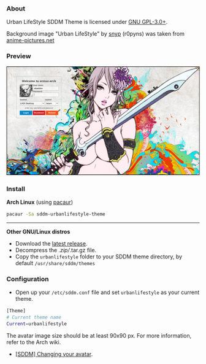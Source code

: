 ### About
Urban LifeStyle SDDM Theme is licensed under [GNU GPL-3.0+](https://www.gnu.org/licenses/gpl-3.0.txt).

Background image "Urban LifeStyle" by [snyp](http://r0pyns.deviantart.com/) (r0pyns) was taken from [anime-pictures.net](https://anime-pictures.net/pictures/view_post/100739)

### Preview
![Urban LifeStyle](https://raw.githubusercontent.com/AlfredoRamos/sddm-urbanlifestyle-theme/master/urbanlifestyle/resources/images/urbanlifestyle.jpg)

### Install
**Arch Linux** (using [pacaur](https://wiki.archlinux.org/index.php/Pacaur))

```bash
pacaur -Sa sddm-urbanlifestyle-theme
```
___
**Other GNU/Linux distros**
* Download the [latest release](https://github.com/AlfredoRamos/sddm-urbanlifestyle-theme/releases/latest).
* Decompress the *.zip/*.tar.gz file.
* Copy the ```urbanlifestyle``` folder to your SDDM theme directory, by default ```/usr/share/sddm/themes```

### Configuration
* Open up your ```/etc/sddm.conf``` file and set ```urbanlifestyle``` as your current theme.

```bash
[Theme]
# Current theme name
Current=urbanlifestyle
```

The avatar image size should be at least 90x90 px. For more information, refer to the Arch wiki.
- [[SDDM] Changing your avatar](https://wiki.archlinux.org/index.php/SDDM#Changing_your_avatar).